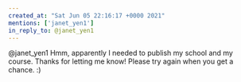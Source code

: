```yaml
---
created_at: "Sat Jun 05 22:16:17 +0000 2021"
mentions: ['janet_yen1']
in_reply_to: @janet_yen1
---
```


@janet_yen1 Hmm, apparently I needed to publish my school and my course. Thanks for letting me know! Please try again when you get a chance. :)